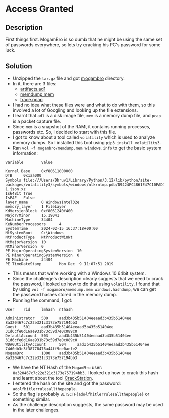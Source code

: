 # Access Granted
## Description
First things first. MogamBro is so dumb that he might be using the same set of passwords everywhere, so lets try cracking his PC's password for some luck.
## Solution
- Unzipped the `tar.gz` file and got [mogambro](./mogambro/) directory.
- In it, there are 3 files:
  - [artifacts.ad1](./mogambro/artifacts.ad1)
  - [memdump.mem](./mogambro/memdump.mem)
  - [trace.pcap](./mogambro/trace.pcap)
- I had no idea what these files were and what to do with them, so this involved a lot of Googling and looking up the file extensions.
- I learnt that `ad1` is a disk image file, `mem` is a memory dump file, and `pcap` is a packet capture file.
- Since `mem` is a snapshot of the RAM, it contains running processes, passwords etc. So, I decided to start with this file.
- I got to know about a tool called `volatility` which is used to analyze memory dumps. So I installed this tool using `pip3 install volatility3`.
- Ran `vol -f mogambro/memdump.mem windows.info` to get the basic system information:
```
Variable        Value

Kernel Base     0xf80611800000
DTB     0x1aa000
Symbols file:///Users/Dhruv1/Library/Python/3.12/lib/python/site-packages/volatility3/symbols/windows/ntkrnlmp.pdb/D9424FC4861E47C10FAD1B35DEC6DCC8-1.json.xz
Is64Bit True
IsPAE   False
layer_name      0 WindowsIntel32e
memory_layer    1 FileLayer
KdVersionBlock  0xf8061240f400
Major/Minor     15.19041
MachineType     34404
KeNumberProcessors      4
SystemTime      2024-02-15 16:37:18+00:00
NtSystemRoot    C:\Windows
NtProductType   NtProductWinNt
NtMajorVersion  10
NtMinorVersion  0
PE MajorOperatingSystemVersion  10
PE MinorOperatingSystemVersion  0
PE Machine      34404
PE TimeDateStamp        Mon Dec  9 11:07:51 2019
```
- This means that we're working with a Windows 10 64bit system.
- Since the challenge's description clearly suggests that we need to crack the password, I looked up how to do that using `volatility`. I found that by using `vol -f mogambro/memdump.mem windows.hashdump`, we can get the password hashes stored in the memory dump.
- Running the command, I got:
```
User    rid     lmhash  nthash

Administrator   500     aad3b435b51404eeaad3b435b51404ee        8a320467c7c22e321c3173e757194bb3
Guest   501     aad3b435b51404eeaad3b435b51404ee        31d6cfe0d16ae931b73c59d7e0c089c0
DefaultAccount  503     aad3b435b51404eeaad3b435b51404ee        31d6cfe0d16ae931b73c59d7e0c089c0
WDAGUtilityAccount      504     aad3b435b51404eeaad3b435b51404ee        74d0db3c3f38778476a44ff9ce0aefe2
MogamBro        1000    aad3b435b51404eeaad3b435b51404ee        8a320467c7c22e321c3173e757194bb3
```
- We have the NT Hash of the `MogamBro` user: `8a320467c7c22e321c3173e757194bb3`. I looked up how to crack this hash and learnt about the tool [CrackStation](https://crackstation.net/).
- I entered the hash on the site and got the password: `adolfhitlerrulesallthepeople`.
- So the flag is probably `BITSCTF{adolfhitlerrulesallthepeople}` or something similar.
- As the challenge description suggests, the same password may be used in the later challenges.